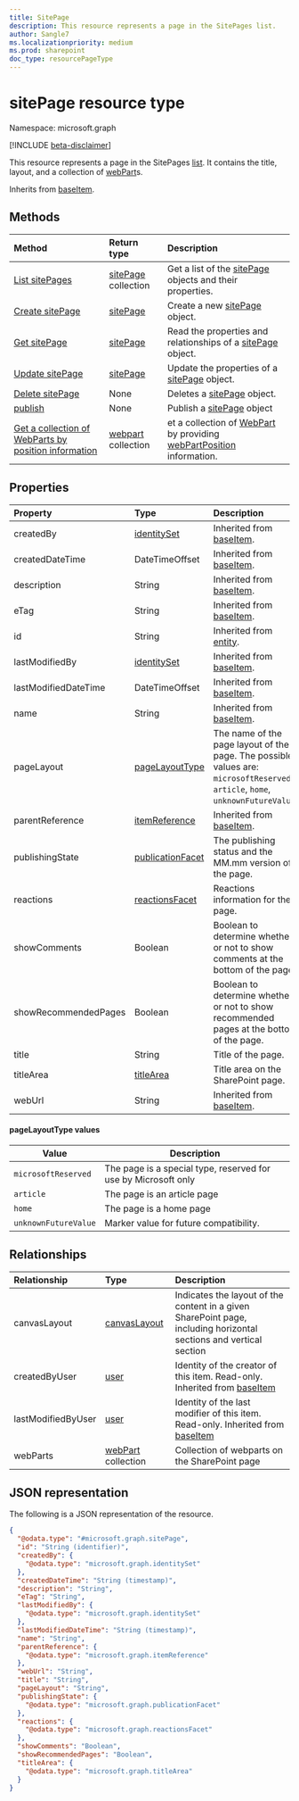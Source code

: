 ```yaml
---
title: SitePage
description: This resource represents a page in the SitePages list.
author: Sangle7
ms.localizationpriority: medium
ms.prod: sharepoint
doc_type: resourcePageType
---
```


# sitePage resource type

Namespace: microsoft.graph

[!INCLUDE [beta-disclaimer](../../includes/beta-disclaimer.md)]

This resource represents a page in the SitePages [list](../resources/list.md).
It contains the title, layout, and a collection of [webPart](../resources/webpart.md)s.

Inherits from [baseItem](../resources/baseitem.md).

## Methods
|Method|Return type|Description|
|:---|:---|:---|
|[List sitePages](../api/sitepage-list.md)|[sitePage](../resources/sitepage.md) collection|Get a list of the [sitePage](../resources/sitepage.md) objects and their properties.|
|[Create sitePage](../api/sitepage-create.md)|[sitePage](../resources/sitepage.md)|Create a new [sitePage](../resources/sitepage.md) object.|
|[Get sitePage](../api/sitepage-get.md)|[sitePage](../resources/sitepage.md)|Read the properties and relationships of a [sitePage](../resources/sitepage.md) object.|
|[Update sitePage](../api/sitepage-update.md)|[sitePage](../resources/sitepage.md)|Update the properties of a [sitePage](../resources/sitepage.md) object.|
|[Delete sitePage](../api/sitepage-delete.md)|None|Deletes a [sitePage](../resources/sitepage.md) object.|
|[publish](../api/sitepage-publish.md)|None|Publish a [sitePage](../resources/sitepage.md) object|
|[Get a collection of WebParts by position information](../api/sitepage-getwebpartsbyposition.md)|[webpart](../resources/webpart.md) collection|et a collection of [WebPart](../resources/webpart.md) by providing [webPartPosition](../resources/webpartposition.md) information.|

## Properties
|Property|Type|Description|
|:---|:---|:---|
|createdBy|[identitySet](../resources/identityset.md)| Inherited from [baseItem](../resources/baseitem.md).|
|createdDateTime|DateTimeOffset| Inherited from [baseItem](../resources/baseitem.md).|
|description|String|Inherited from [baseItem](../resources/baseitem.md).|
|eTag|String|Inherited from [baseItem](../resources/baseitem.md).|
|id|String|Inherited from [entity](../resources/entity.md).|
|lastModifiedBy|[identitySet](../resources/identityset.md)|Inherited from [baseItem](../resources/baseitem.md).|
|lastModifiedDateTime|DateTimeOffset|Inherited from [baseItem](../resources/baseitem.md).|
|name|String|Inherited from [baseItem](../resources/baseitem.md).|
|pageLayout|[pageLayoutType](../resources/sitepage.md#pagelayouttype-values)|The name of the page layout of the page. The possible values are: `microsoftReserved`, `article`, `home`, `unknownFutureValue`.|
|parentReference|[itemReference](../resources/itemreference.md)| Inherited from [baseItem](../resources/baseitem.md).|
|publishingState|[publicationFacet](../resources/publicationfacet.md)|The publishing status and the MM.mm version of the page. |
|reactions|[reactionsFacet](../resources/reactionsfacet.md)|Reactions information for the page.|
|showComments|Boolean|Boolean to determine whether or not to show comments at the bottom of the page. |
|showRecommendedPages|Boolean|Boolean to determine whether or not to show recommended pages at the bottom of the page.|
|title|String|Title of the page.|
|titleArea|[titleArea](../resources/titlearea.md)|Title area on the SharePoint page.|
|webUrl|String|Inherited from [baseItem](../resources/baseitem.md).|

#### pageLayoutType values

| Value                | Description                                                    |
| -------------------- | -------------------------------------------------------------- |
| `microsoftReserved`  | The page is a special type, reserved for use by Microsoft only |
| `article`            | The page is an article page                                    |
| `home`               | The page is a home page                                        |
| `unknownFutureValue` | Marker value for future compatibility.                         |

## Relationships

|Relationship|Type|Description|
|:---|:---|:---|
|canvasLayout|[canvasLayout](../resources/canvaslayout.md)|Indicates the layout of the content in a given SharePoint page, including horizontal sections and vertical section |
|createdByUser|[user](../resources/user.md)|Identity of the creator of this item. Read-only. Inherited from [baseItem](../resources/baseitem.md)|
|lastModifiedByUser|[user](../resources/user.md)| Identity of the last modifier of this item. Read-only. Inherited from [baseItem](../resources/baseitem.md)|
|webParts|[webPart](../resources/webpart.md) collection| Collection of webparts on the SharePoint page |

## JSON representation
The following is a JSON representation of the resource.
<!-- {
  "blockType": "resource",
  "keyProperty": "id",
  "@odata.type": "microsoft.graph.sitePage",
  "baseType": "microsoft.graph.baseItem",
  "openType": true
}
-->
``` json
{
  "@odata.type": "#microsoft.graph.sitePage",
  "id": "String (identifier)",
  "createdBy": {
    "@odata.type": "microsoft.graph.identitySet"
  },
  "createdDateTime": "String (timestamp)",
  "description": "String",
  "eTag": "String",
  "lastModifiedBy": {
    "@odata.type": "microsoft.graph.identitySet"
  },
  "lastModifiedDateTime": "String (timestamp)",
  "name": "String",
  "parentReference": {
    "@odata.type": "microsoft.graph.itemReference"
  },
  "webUrl": "String",
  "title": "String",
  "pageLayout": "String",
  "publishingState": {
    "@odata.type": "microsoft.graph.publicationFacet"
  },
  "reactions": {
    "@odata.type": "microsoft.graph.reactionsFacet"
  },
  "showComments": "Boolean",
  "showRecommendedPages": "Boolean",
  "titleArea": {
    "@odata.type": "microsoft.graph.titleArea"
  }
}
```